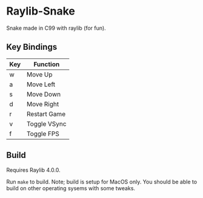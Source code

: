 # Raylib-Snake

Snake made in C99 with raylib (for fun).

## Key Bindings

| Key | Function     |
|-----|--------------|
| w   | Move Up      |
| a   | Move Left    |
| s   | Move Down    |
| d   | Move Right   |
| r   | Restart Game |
| v   | Toggle VSync |
| f   | Toggle FPS   |

## Build

Requires Raylib 4.0.0.

Run `make` to build. Note; build is setup for MacOS only. You should be able to build on other operating sysems with some tweaks.

